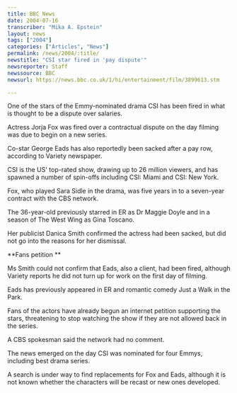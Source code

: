 ```yaml
---
title: BBC News
date: 2004-07-16
transcriber: "Mika A. Epstein"
layout: news
tags: ["2004"]
categories: ["Articles", "News"]
permalink: /news/2004/:title/
newstitle: "CSI star fired in 'pay dispute'"
newsreporter: Staff
newssource: BBC
newsurl: https://news.bbc.co.uk/1/hi/entertainment/film/3899613.stm

---
```


One of the stars of the Emmy-nominated drama CSI has been fired in what is thought to be a dispute over salaries.

Actress Jorja Fox was fired over a contractual dispute on the day filming was due to begin on a new series.

Co-star George Eads has also reportedly been sacked after a pay row, according to Variety newspaper.

CSI is the US' top-rated show, drawing up to 26 million viewers, and has spawned a number of spin-offs including CSI: Miami and CSI: New York.

Fox, who played Sara Sidle in the drama, was five years in to a seven-year contract with the CBS network.

The 36-year-old previously starred in ER as Dr Maggie Doyle and in a season of The West Wing as Gina Toscano.

Her publicist Danica Smith confirmed the actress had been sacked, but did not go into the reasons for her dismissal.

**Fans petition **

Ms Smith could not confirm that Eads, also a client, had been fired, although Variety reports he did not turn up for work on the first day of filming.

Eads has previously appeared in ER and romantic comedy Just a Walk in the Park.

Fans of the actors have already begun an internet petition supporting the stars, threatening to stop watching the show if they are not allowed back in the series.

A CBS spokesman said the network had no comment.

The news emerged on the day CSI was nominated for four Emmys, including best drama series.

A search is under way to find replacements for Fox and Eads, although it is not known whether the characters will be recast or new ones developed.
